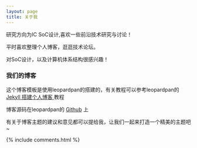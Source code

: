```yaml
---
layout: page
title: 关于我 
---
```


研究方向为IC SoC设计,喜欢一些前沿技术研究与讨论！
<p>
平时喜欢整理个人博客，逛逛技术论坛。
<p>
对SoC设计，以及计算机体系结构很感兴趣！

<p>

<h3> 我们的博客 </h3>  

<p>

这个博客模板是使用leopardpan的搭建的，有关教程可以参考leopardpan的
<a href="/2016/10/jekyll_tutorials1/"> Jekyll 搭建个人博客 </a>
教程

<p> 

博客源码在leopardpan的 <a target="_blank" href='https://github.com/leopardpan/leopardpan.github.io/'>Github</a> 上

<p>

有关于博客主题的建议和意见都可以提给我，让我们一起来打造一个精美的主题吧~ 


<p> 

<p> 

<p> 


{% include comments.html %}

